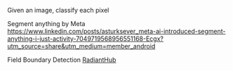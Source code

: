 Given an image, classify each pixel

Segment anything by Meta
https://www.linkedin.com/posts/asturksever_meta-ai-introduced-segment-anything-i-just-activity-7049719568956551168-Ecgx?utm_source=share&utm_medium=member_android

Field Boundary Detection [RadiantHub](https://www.linkedin.com/posts/radiant-mlhub_machinelearning-models-activity-7047212001328062465-sin_?utm_source=share&utm_medium=member_desktop)